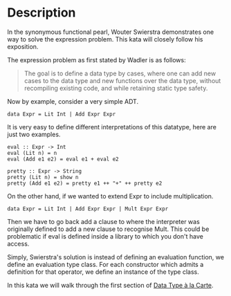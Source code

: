 
# Description

In the synonymous functional pearl, Wouter Swierstra demonstrates one way to solve the expression problem. This kata will closely follow his exposition.

The expression problem as first stated by Wadler is as follows:

> The goal is to define a data type by cases, where one can add new cases to the data type and new functions over the data type, without recompiling existing code, and while retaining static type safety.

Now by example, consider a very simple ADT.

```
data Expr = Lit Int | Add Expr Expr
```
It is very easy to define different interpretations of this datatype, here are just two examples.
```
eval :: Expr -> Int
eval (Lit n) = n
eval (Add e1 e2) = eval e1 + eval e2

pretty :: Expr -> String
pretty (Lit n) = show n
pretty (Add e1 e2) = pretty e1 ++ "+" ++ pretty e2
```
On the other hand, if we wanted to extend Expr to include multiplication.

```
data Expr = Lit Int | Add Expr Expr | Mult Expr Expr
```
Then we have to go back add a clause to where the interpreter was originally defined to add a new clause to recognise Mult. This could be problematic if eval is defined inside a library to which you don't have access.

Simply, Swierstra's solution is instead of defining an evaluation function, we define an evaluation type class. For each constructor which admits a definition for that operator, we define an instance of the type class.

In this kata we will walk through the first section of [Data Type à la Carte](http://citeseerx.ist.psu.edu/viewdoc/summary?doi=10.1.1.101.4131).
